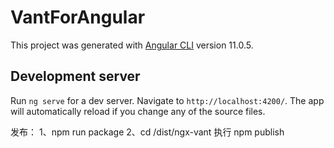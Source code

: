 # VantForAngular

This project was generated with [Angular CLI](https://github.com/angular/angular-cli) version 11.0.5.

## Development server

Run `ng serve` for a dev server. Navigate to `http://localhost:4200/`. The app will automatically reload if you change any of the source files.





发布：
1、npm run package
2、cd /dist/ngx-vant  执行 npm publish